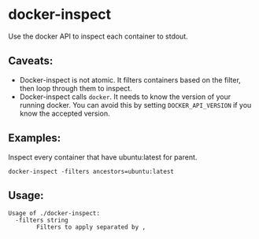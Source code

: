# docker-inspect
Use the docker API to inspect each container to stdout.


## Caveats:

  - Docker-inspect is not atomic. It filters containers based on the filter, then loop through them to inspect.
  - Docker-inspect calls `docker`. It needs to know the version of your running docker. You can avoid this by setting `DOCKER_API_VERSION` if you know the accepted version.

## Examples:

Inspect every container that have ubuntu:latest for parent.

```
docker-inspect -filters ancestors=ubuntu:latest
```

## Usage:

```
Usage of ./docker-inspect:
  -filters string
        Filters to apply separated by ,
```
